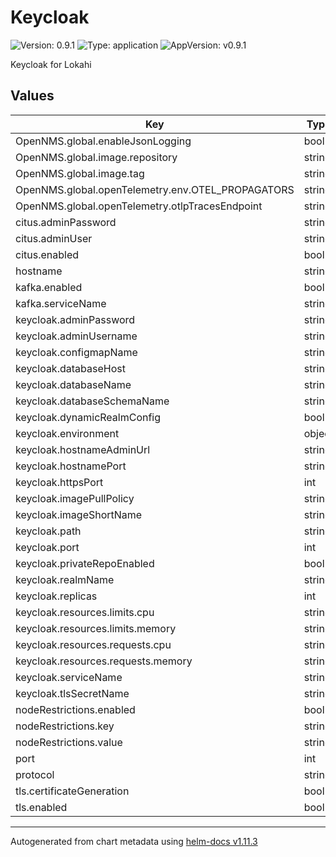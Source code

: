 # Keycloak

![Version: 0.9.1](https://img.shields.io/badge/Version-0.9.1-informational?style=flat-square) ![Type: application](https://img.shields.io/badge/Type-application-informational?style=flat-square) ![AppVersion: v0.9.1](https://img.shields.io/badge/AppVersion-v0.9.1-informational?style=flat-square)

Keycloak for Lokahi

## Values

| Key | Type | Default | Description |
|-----|------|---------|-------------|
| OpenNMS.global.enableJsonLogging | bool | `false` |  |
| OpenNMS.global.image.repository | string | `"opennms"` |  |
| OpenNMS.global.image.tag | string | `"latest"` |  |
| OpenNMS.global.openTelemetry.env.OTEL_PROPAGATORS | string | `"tracecontext,baggage,jaeger"` |  |
| OpenNMS.global.openTelemetry.otlpTracesEndpoint | string | `nil` |  |
| citus.adminPassword | string | `""` |  |
| citus.adminUser | string | `"desenv"` |  |
| citus.enabled | bool | `false` |  |
| hostname | string | `"onmshs"` |  |
| kafka.enabled | bool | `true` |  |
| kafka.serviceName | string | `"onms-kafka"` |  |
| keycloak.adminPassword | string | `""` |  |
| keycloak.adminUsername | string | `"admin"` |  |
| keycloak.configmapName | string | `"keycloak-realm-configmap"` |  |
| keycloak.databaseHost | string | `"postgres"` |  |
| keycloak.databaseName | string | `"desenv"` |  |
| keycloak.databaseSchemaName | string | `"keycloak"` |  |
| keycloak.dynamicRealmConfig | bool | `true` |  |
| keycloak.environment | object | `{}` |  |
| keycloak.hostnameAdminUrl | string | `nil` |  |
| keycloak.hostnamePort | string | `nil` |  |
| keycloak.httpsPort | int | `8443` |  |
| keycloak.imagePullPolicy | string | `"IfNotPresent"` |  |
| keycloak.imageShortName | string | `"lokahi-keycloak"` |  |
| keycloak.path | string | `"/auth"` |  |
| keycloak.port | int | `8080` |  |
| keycloak.privateRepoEnabled | bool | `false` |  |
| keycloak.realmName | string | `"opennms"` |  |
| keycloak.replicas | int | `1` |  |
| keycloak.resources.limits.cpu | string | `"1"` |  |
| keycloak.resources.limits.memory | string | `"2Gi"` |  |
| keycloak.resources.requests.cpu | string | `"1"` |  |
| keycloak.resources.requests.memory | string | `"1Gi"` |  |
| keycloak.serviceName | string | `"onms-keycloak"` |  |
| keycloak.tlsSecretName | string | `nil` |  |
| nodeRestrictions.enabled | bool | `false` |  |
| nodeRestrictions.key | string | `"kubernetes.azure.com/scalesetpriority"` |  |
| nodeRestrictions.value | string | `"spot"` |  |
| port | int | `443` |  |
| protocol | string | `"https"` |  |
| tls.certificateGeneration | bool | `false` |  |
| tls.enabled | bool | `true` |  |

----------------------------------------------
Autogenerated from chart metadata using [helm-docs v1.11.3](https://github.com/norwoodj/helm-docs/releases/v1.11.3)

